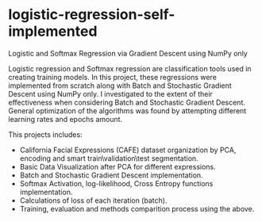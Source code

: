# logistic-regression-self-implemented
Logistic and Softmax Regression via Gradient Descent using NumPy only


Logistic regression and Softmax regression are classification tools used in creating training models. In this project, these regressions were implemented from scratch along with Batch and Stochastic Gradient Descent using NumPy only. I investigated to the extent of their effectiveness when considering Batch and Stochastic Gradient Descent. General optimization of the algorithms was found by attempting different learning rates and epochs amount.


This projects includes:
* California Facial Expressions (CAFE) dataset organization by PCA, encoding and smart train\validation\test segmentation.
* Basic Data Visualization after PCA for different expressions.
* Batch and Stochastic Gradient Descent implementation.
* Softmax Activation, log-likelihood, Cross Entropy functions implementation.
* Calculations of loss of each iteration (batch).
* Training, evaluation and methods comparition process using the above.

